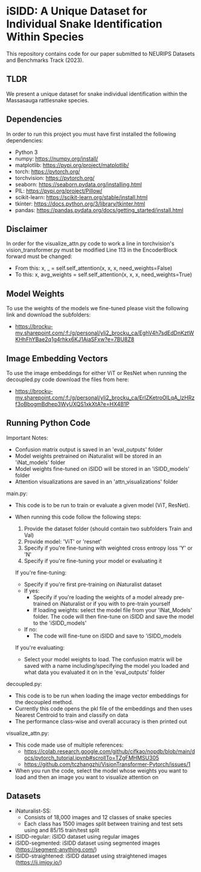 # iSIDD: A Unique Dataset for Individual Snake Identification Within Species

This repository contains code for our paper submitted to NEURIPS Datasets and Benchmarks Track (2023). 

## TLDR
We present a unique dataset for snake individual identification within the Massasauga rattlesnake species.

## Dependencies 
In order to run this project you must have first installed the following dependencies: 
- Python 3
- numpy: https://numpy.org/install/
- matplotlib: https://pypi.org/project/matplotlib/
- torch: https://pytorch.org/
- torchvision: https://pytorch.org/
- seaborn: https://seaborn.pydata.org/installing.html
- PIL: https://pypi.org/project/Pillow/
- scikit-learn: https://scikit-learn.org/stable/install.html
- tkinter: https://docs.python.org/3/library/tkinter.html
- pandas: https://pandas.pydata.org/docs/getting_started/install.html

## Disclaimer
In order for the visualize_attn.py code to work a line in torchvision's vision_transformer.py must be modified
Line 113 in the EncoderBlock forward must be changed:
- From this: x, _ = self.self_attention(x, x, x, need_weights=False)
- To this: x, avg_weights = self.self_attention(x, x, x, need_weights=True)

## Model Weights
To use the weights of the models we fine-tuned please visit the following link and download the subfolders:
- https://brocku-my.sharepoint.com/:f:/g/personal/yli2_brocku_ca/EghV4h7sdEdDnKztWKHhFhYBae2q1g4rhkx6KJ1AiaSFxw?e=7BU8Z8

## Image Embedding Vectors
To use the image embeddings for either ViT or ResNet when running the decoupled.py code download the files from here:
- https://brocku-my.sharepoint.com/:f:/g/personal/yli2_brocku_ca/ErIZKetroOlLqA_lzHRzf3oBbogmBdhep3WyUXQS1xkXtA?e=HX4B1P

## Running Python Code
Important Notes:
- Confusion matrix output is saved in an 'eval_outputs' folder
- Model weights pretrained on iNaturalist will be stored in an 'iNat_models' folder
- Model weights fine-tuned on iSIDD will be stored in an 'iSIDD_models' folder
- Attention visualizations are saved in an 'attn_visualizations' folder 

main.py:
- This code is to be run to train or evaluate a given model (ViT, ResNet).
- When running this code follow the following steps:
  1. Provide the dataset folder (should contain two subfolders Train and Val)
  2. Provide model: 'ViT' or 'resnet'
  3. Specify if you're fine-tuning with weighted cross entropy loss 'Y' or 'N'
  4. Specify if you're fine-tuning your model or evaluating it
  
  If you're fine-tuning:
    - Specify if you're first pre-training on iNaturalist dataset
    - If yes:
      * Specify if you're loading the weights of a model already pre-trained on iNaturalist or if you with to pre-train yourself
      * If loading weights: select the model file from your 'INat_Models' folder. The code will then fine-tune on iSIDD and save the model to the 'iSIDD_models'
    - If no:
      * The code will fine-tune on iSIDD and save to 'iSIDD_models

  If you're evaluating:
    - Select your model weights to load. The confusion matrix will be saved with a name including/specifying the model you loaded and what data you evaluated it on in the 'eval_outputs' folder
  
decoupled.py:
- This code is to be run when loading the image vector embeddings for the decoupled method. 
- Currently this code opens the pkl file of the embeddings and then uses Nearest Centroid to train and classify on data
- The performance class-wise and overall accuracy is then printed out

visualize_attn.py:
- This code made use of multiple references:
  * https://colab.research.google.com/github/cifkao/nopdb/blob/main/docs/pytorch_tutorial.ipynb#scrollTo=TZgFMHMSU305
  * https://github.com/tczhangzhi/VisionTransformer-Pytorch/issues/1
- When you run the code, select the model whose weights you want to load and then an image you want to visualize attention on

## Datasets
- iNaturalist-SS: 
  * Consists of 18,000 images and 12 classes of snake species
  * Each class has 1500 images split between training and test sets using and 85/15 train/test split
- iSIDD-regular: iSIDD dataset using regular images
- iSIDD-segmented: iSIDD dataset using segmented images (https://segment-anything.com/)
- iSIDD-straightened: iSIDD dataset using straightened images (https://ij.imjoy.io/)
